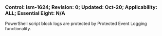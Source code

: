 ### Control: ism-1624; Revision: 0; Updated: Oct-20; Applicability: ALL; Essential Eight: N/A
<p>PowerShell script block logs are protected by Protected Event Logging functionality.</p>